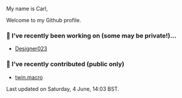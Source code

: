 My name is Carl,

Welcome to my Github profile.

### 🔭 I’ve recently been working on (some may be private!)...

- [Designer023](https://github.com/Designer023/Designer023)

### 🖖 I’ve recently contributed (public only)

- [twin.macro](https://github.com/ben-rogerson/twin.macro)

Last updated on Saturday, 4 June, 14:03 BST.
